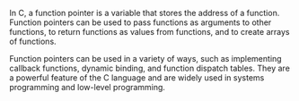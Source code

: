 In C, a function pointer is a variable that stores the address of a function. Function pointers can be used to pass functions as arguments to other functions, to return functions as values from functions, and to create arrays of functions.

Function pointers can be used in a variety of ways, such as implementing callback functions, dynamic binding, and function dispatch tables. They are a powerful feature of the C language and are widely used in systems programming and low-level programming.
